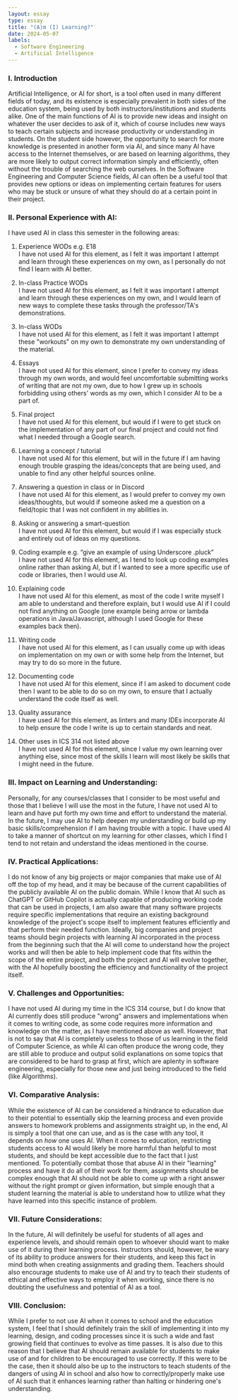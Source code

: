 ```yaml
---
layout: essay
type: essay
title: "(A)m (I) Learning?"
date: 2024-05-07
labels:
  - Software Engineering
  - Artificial Intelligence
---
```


### I. Introduction
Artificial Intelligence, or AI for short, is a tool often used in many different fields of today, and its existence is especially prevalent in both sides of the education system, being used by both instructors/institutions and students alike. One of the main functions of AI is to provide new ideas and insight on whatever the user decides to ask of it, which of course includes new ways to teach certain subjects and increase productivity or understanding in students. On the student side however, the opportunity to search for more knowledge is presented in another form via AI, and since many AI have access to the Internet themselves, or are based on learning algorithms, they are more likely to output correct information simply and efficiently, often without the trouble of searching the web ourselves. In the Software Engineering and Computer Science fields, AI can often be a useful tool that provides new options or ideas on implementing certain features for users who may be stuck or unsure of what they should do at a certain point in their project.

### II. Personal Experience with AI:
I have used AI in class this semester in the following areas:

  1. Experience WODs e.g. E18<br>
I have not used AI for this element, as I felt it was important I attempt and learn through these experiences on my own, as I personally do not find I learn with AI better.

  2. In-class Practice WODs<br>
I have not used AI for this element, as I felt it was important I attempt and learn through these experiences on my own, and I would learn of new ways to complete these tasks through the professor/TA's demonstrations.

  3. In-class WODs<br>
I have not used AI for this element, as I felt it was important I attempt these "workouts" on my own to demonstrate my own understanding of the material.

  4. Essays<br>
I have not used AI for this element, since I prefer to convey my ideas through my own words, and would feel uncomfortable submitting works of writing that are not my own, due to how I grew up in schools forbidding using others' words as my own, which I consider AI to be a part of.

  5. Final project<br>
I have not used AI for this element, but would if I were to get stuck on the implementation of any part of our final project and could not find what I needed through a Google search.

  6. Learning a concept / tutorial<br>
I have not used AI for this element, but will in the future if I am having enough trouble grasping the ideas/concepts that are being used, and unable to find any other helpful sources online.

  7. Answering a question in class or in Discord<br>
I have not used AI for this element, as I would prefer to convey my own ideas/thoughts, but would if someone asked me a question on a field/topic that I was not confident in my abilities in.

  8. Asking or answering a smart-question<br>
I have not used AI for this element, but would if I was especially stuck and entirely out of ideas on my questions.

  9. Coding example e.g. “give an example of using Underscore .pluck”<br>
I have not used AI for this element, as I tend to look up coding examples online rather than asking AI, but if I wanted to see a more specific use of code or libraries, then I would use AI.

  10. Explaining code<br>
I have not used AI for this element, as most of the code I write myself I am able to understand and therefore explain, but I would use AI if I could not find anything on Google (one example being arrow or lambda operations in Java/Javascript, although I used Google for these examples back then).

  11. Writing code<br>
I have not used AI for this element, as I can usually come up with ideas on implementation on my own or with some help from the Internet, but may try to do so more in the future.

  12. Documenting code<br>
I have not used AI for this element, since if I am asked to document code then I want to be able to do so on my own, to ensure that I actually understand the code itself as well.

  13. Quality assurance <br>
I have used AI for this element, as linters and many IDEs incorporate AI to help ensure the code I write is up to certain standards and neat.

  14. Other uses in ICS 314 not listed above<br>
I have not used AI for this element, since I value my own learning over anything else, since most of the skills I learn will most likely be skills that I might need in the future.


### III. Impact on Learning and Understanding:
Personally, for any courses/classes that I consider to be most useful and those that I believe I will use the most in the future, I have not used AI to learn and have put forth my own time and effort to understand the material. In the future, I may use AI to help deepen my understanding or build up my basic skills/comprehension if I am having trouble with a topic. I have used AI to take a manner of shortcut on my learning for other classes, which I find I tend to not retain and understand the ideas mentioned in the course.

### IV. Practical Applications:
I do not know of any big projects or major companies that make use of AI off the top of my head, and it may be because of the current capabilities of the publicly available AI on the public domain. While I know that AI such as ChatGPT or GitHub Copilot is actually capable of producing working code that can be used in projects, I am also aware that many software projects require specific implementations that require an existing background knowledge of the project's scope itself to implement features efficiently and that perform their needed function. Ideally, big companies and project teams should begin projects with learning AI incorporated in the process from the beginning such that the AI will come to understand how the project works and will then be able to help implement code that fits within the scope of the entire project, and both the project and AI will evolve together, with the AI hopefully boosting the efficiency and functionality of the project itself.

### V. Challenges and Opportunities:
I have not used AI during my time in the ICS 314 course, but I do know that AI currently does still produce "wrong" answers and implementations when it comes to writing code, as some code requires more information and knowledge on the matter, as I have mentioned above as well. However, that is not to say that AI is completely useless to those of us learning in the field of Computer Science, as while AI can often produce the wrong code, they are still able to produce and output solid explanations on some topics that are considered to be hard to grasp at first, which are aplenty in software engineering, especially for those new and just being introduced to the field (like Algorithms). 

### VI. Comparative Analysis:
While the existence of AI can be considered a hindrance to education due to their potential to essentially skip the learning process and even provide answers to homework problems and assignments straight up, in the end, AI is simply a tool that one can use, and as is the case with any tool, it depends on *how* one uses AI. When it comes to education, restricting students access to AI would likely be more harmful than helpful to most students, and should be kept accessible due to the fact that I just mentioned. To potentially combat those that abuse AI in their "learning" process and have it do all of their work for them, assignments should be complex enough that AI should not be able to come up with a right answer without the right prompt or given information, but simple enough that a student learning the material is able to understand how to utilize what they have learned into this specific instance of problem.

### VII. Future Considerations:
In the future, AI will definitely be useful for students of all ages and experience levels, and should remain open to whoever should want to make use of it during their learning process. Instructors should, however, be wary of its ability to produce answers for their students, and keep this fact in mind both when creating assignments and grading them. Teachers should also encourage students to make use of AI and try to teach their students of ethical and effective ways to employ it when working, since there is no doubting the usefulness and potential of AI as a tool.

### VIII. Conclusion:
While I prefer to not use AI when it comes to school and the education system, I feel that I should definitely train the skill of implementing it into my learning, design, and coding processes since it is such a wide and fast growing field that continues to evolve as time passes. It is also due to this reason that I believe that AI should remain available for students to make use of and for children to be encouraged to use correctly. If this were to be the case, then it should also be up to the instructors to teach students of the dangers of using AI in school and also how to correctly/properly make use of AI such that it enhances learning rather than halting or hindering one's understanding.
